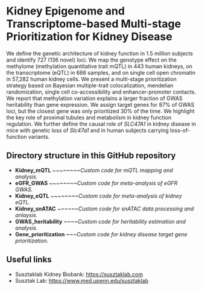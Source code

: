 Kidney Epigenome and Transcriptome-based Multi-stage Prioritization for Kidney Disease
======================================================================================

We define the genetic architecture of kidney function in 1.5 million subjects and identify 727 (136 novel) loci. We map the genotype effect on the methylome (methylation quantitative trait mQTL) in 443 human kidneys, on the transcriptome (eQTL) in 686 samples, and on single cell open chromatin in 57,282 human kidney cells.
We present a multi-stage prioritization strategy based on Bayesian multiple-trait colocalization, mendelian randomization, single cell co-accessibility and enhancer-promoter contacts. We report that methylation variation explains a larger fraction of GWAS heritability than gene expression. We assign target genes for 87% of GWAS loci, but the closest gene was only prioritized 30% of the time. We highlight the key role of proximal tubules and metabolism in kidney function regulation. We further define the causal role of _SLC47A1_ in kidney disease in mice with genetic loss of _Slc47a1_ and in human subjects carrying loss-of-function variants. 


Directory structure in this GitHub repository
----------------------------------------------
- **Kidney_mQTL** *~~~~~~~~Custom code for mQTL mapping and analysis.*
- **eGFR_GWAS** *~~~~~~~~Custom code for meta-analysis of eGFR GWAS.*
- **Kidney_eQTL** *~~~~~~~~Custom code for meta-analysis of kidney eQTL.*
- **Kidney_snATAC** *~~~~~~Custom code for snATAC data processing and anlaysis.*
- **GWAS_heritability** *~~~~Custom code for heritability estimation and analysis.*
- **Gene_prioritization** *~~~Custom code for kidney disease target gene prioritization.*


Useful links
------------------
- Susztaklab Kidney Biobank: https://susztaklab.com
- Susztak Lab: https://www.med.upenn.edu/susztaklab
